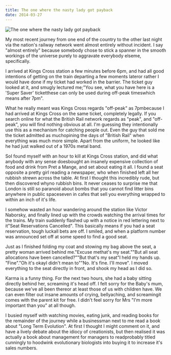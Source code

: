 ```yaml
---
title: The one where the nasty lady got payback
date: 2014-03-27
---
```


![The one where the nasty lady got payback](https://source.unsplash.com/4v9Kk01mEbY/1600x900)

My most recent journey from one end of the country to the other last night via the nation's railway network went almost entirely without incident. I say "almost entirely" because somebody chose to stick a spanner in the smooth workings of the universe purely to aggravate everybody elseme, specifically.

I arrived at Kings Cross station a few minutes before 6pm, and had all good intentions of getting on the train departing a few moments lateror rather I would have done if my ticket had worked in the barrier. The ticket guy looked at it, and smugly lectured me;"You see, what you have here is a 'Super Saver' ticketthese can only be used during off-peak timeswhich means after 7pm".

What he really meant was Kings Cross regards "off-peak" as 7pmbecause I had arrived at Kings Cross on the same ticket, completely legally. If you search online for what the British Rail network regards as "peak", and "off-peak", you will find nothing obvious at all. I'm guessing they intentionally use this as a mechanism for catching people out. Even the guy that sold me the ticket admitted as muchopining the days of "British Rail" when everything was much more simple. Apart from the uniform, he looked like he had just walked out of a 1970s metal band.

SoI found myself with an hour to kill at Kings Cross station, and did what anybody with any sense doesbought an insanely expensive collection of food and drink from Pret a Mange, and set about eating it all. I found a seat opposite a pretty girl reading a newspaper, who when finished left all her rubbish strewn across the table. At first I thought this incredibly rude, but then discovered whyno rubbish bins. It never ceases to surprise me that London is still so paranoid about bombs that you cannot find litter bins anywhere in public spaceseven in cafes that sell you everything wrapped to within an inch of it's life.

I somehow wasted an hour wandering around the station like Victor Naborsky, and finally lined up with the crowds watching the arrival times for the trains. My train suddenly flashed up with a notice in red lettering next to it"Seat Reservations Cancelled". This basically means if you had a seat reservation, tough luckall bets are off. I smiled, and when a platform number was announced set off at some speed to find a good seat.

Just as I finished folding my coat and stowing my bag above the seat, a pretty woman arrived behind me."Excuse methat's my seat.""But all seat allocations have been cancelled?""But that's my seat"I held my hands up. "Fine"."Oh it's okayI didn't mean to""No. It's fine. I'll move". I moved everything to the seat directly in front, and shook my head as I did so.

Karma is a funny thing. For the next two hours, she had a baby sitting directly behind her, screaming it's head off. I felt sorry for the Baby's mum, because we've all been thereor at least those of us with children have. We can even filter out insane amounts of crying, bellyaching, and screamingit comes with the parent kit for free. I didn't feel sorry for Mrs "I'm more important than you" at all though.

I busied myself with watching movies, eating junk, and reading books for the remainder of the journey while a businessman next to me read a book about "Long Term Evolution". At first I thought I might comment on it, and have a lively debate about the idiocy of creationists, but then realised it was actually a book about management for managers to readprobably titled cunningly to hoodwink evolutionary biologists into buying it to increase it's sales numbers.